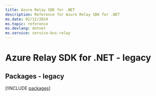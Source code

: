 ```yaml
---
title: Azure Relay SDK for .NET
description: Reference for Azure Relay SDK for .NET
ms.date: 02/12/2024
ms.topic: reference
ms.devlang: dotnet
ms.service: service-bus-relay
---
```

# Azure Relay SDK for .NET - legacy
## Packages - legacy
[!INCLUDE [packages](relay-index.md)]